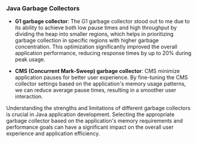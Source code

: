 

### Java Garbage Collectors
- **G1 garbage collector**:  The G1 garbage collector stood out to me due to its ability to achieve both low pause times and high throughput by dividing the heap into smaller regions, which helps in prioritizing garbage collection in specific regions with higher garbage concentration. This optimization significantly improved the overall application performance, reducing response times by up to 20% during peak usage.

- **CMS (Concurrent Mark-Sweep) garbage collector**: CMS minimize application pauses for better user experience. By fine-tuning the CMS collector settings based on the application's memory usage patterns, we can reduce average pause times, resulting in a smoother user interaction.

Understanding the strengths and limitations of different garbage collectors is crucial in Java application development. Selecting the appropriate garbage collector based on the application's memory requirements and performance goals can have a significant impact on the overall user experience and application efficiency.